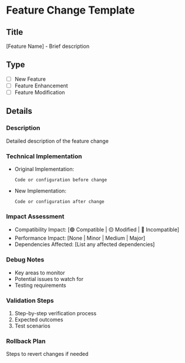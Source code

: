 # Feature Change Template

## Title
[Feature Name] - Brief description

## Type
- [ ] New Feature
- [ ] Feature Enhancement
- [ ] Feature Modification

## Details
### Description
Detailed description of the feature change

### Technical Implementation
* Original Implementation:
  ```
  Code or configuration before change
  ```
* New Implementation:
  ```
  Code or configuration after change
  ```

### Impact Assessment
- Compatibility Impact: [🟢 Compatible | 🟡 Modified | 🔴 Incompatible]
- Performance Impact: [None | Minor | Medium | Major]
- Dependencies Affected: [List any affected dependencies]

### Debug Notes
- Key areas to monitor
- Potential issues to watch for
- Testing requirements

### Validation Steps
1. Step-by-step verification process
2. Expected outcomes
3. Test scenarios

### Rollback Plan
Steps to revert changes if needed
